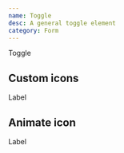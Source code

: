 ```yaml
---
name: Toggle
desc: A general toggle element
category: Form
---
```


<core-knobs element="core-toggle">
<core-toggle>Toggle</core-toggle>
</core-knobs>

## Custom icons

<core-knobs hideTabs  element="core-toggle">
<core-toggle checked>
  <i slot="on" style="--ggs: 0.8;" class="gg-sun"></i>
  Label
  <i slot="off" style="--ggs: 0.8;" class="gg-moon"></i>
</core-toggle>
</core-knobs>

## Animate icon

<core-knobs hideTabs  element="core-toggle">
<style>
  .toggle-animation [slot="on"] {
    opacity: 0;
    transition: all 0.5s ease;
    transform: rotate(-45deg);
  }
  .toggle-animation[checked] [slot="on"] {
    opacity: 1;
    visibility: visible;
    transform: rotate(0deg);
  }
</style>
<core-toggle class="toggle-animation">
  <i slot="on" class="gg-check"></i>
  Label
</core-toggle>
</core-knobs>
